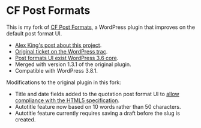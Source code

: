 # CF Post Formats

This is my fork of [CF Post Formats](https://github.com/crowdfavorite/wp-post-formats), a WordPress plugin that improves on the default post format UI.

* [Alex King's post about this project](http://alexking.org/blog/2011/10/25/wordpress-post-formats-admin-ui).
* [Original ticket on the WordPress trac](http://core.trac.wordpress.org/ticket/19570).
* [Post formats UI exist WordPress 3.6 core](http://make.wordpress.org/core/2013/05/29/post-formats-ui-is-exiting-core-will-live-as-a-plugin/).
* Merged with version 1.3.1 of the original plugin.
* Compatible with WordPress 3.8.1.

Modifications to the original plugin in this fork:

* Title and date fields added to the quotation post format UI to [allow compliance with the HTML5 specification](http://synapticism.com/working-with-wordpress-post-formats-and-quotations/).
* Autotitle feature now based on 10 words rather than 50 characters.
* Autotitle feature currently requires saving a draft before the slug is created.
